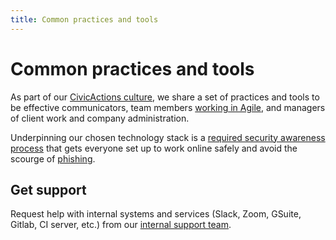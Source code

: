 ```yaml
---
title: Common practices and tools
---
```


# Common practices and tools

As part of our [CivicActions culture](/about-civicactions/culture.md), we share a set of practices and tools to be effective communicators, team members [working in Agile](agile-overview.md), and managers of client work and company administration.

Underpinning our chosen technology stack is a [required security awareness process](security/awareness.md) that gets everyone set up to work online safely and avoid the scourge of [phishing](security/awareness/#phishing-and-social-engineering).

## Get support

Request help with internal systems and services (Slack, Zoom, GSuite, Gitlab, CI server, etc.) from our [internal support team](software-and-support/support.md).
